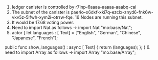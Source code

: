 1. ledger canister is controlled by r7inp-6aaaa-aaaaa-aaabq-cai
2. The subnet of the canister is pae4o-o6dxf-xki7q-ezclx-znyd6-fnk6w-vkv5z-5lfwh-xym2i-otrrw-fqe.
16 Nodes are running this subnet.
3. It would be 17.68 voting power.
4. Need to import Nat as follows -> import Nat "mo:base/Nat";
5. actor {
  let languages : [ Text] = ["English", "German", "Chinese", "Japanese", "French"];

  public func show_languages() : async [ Text] {
    return (languages);
  };
}
6. need to import Array as follows -> import Array "mo:base/Array";